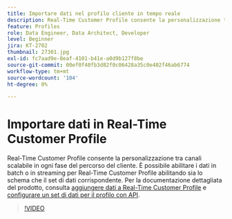 ```yaml
---
title: Importare dati nel profilo cliente in tempo reale
description: Real-Time Customer Profile consente la personalizzazione tra canali scalabile in ogni fase del percorso del cliente. È possibile abilitare i dati in batch o in streaming per Real-Time Customer Profile abilitando sia lo schema che il set di dati corrispondente.
feature: Profiles
role: Data Engineer, Data Architect, Developer
level: Beginner
jira: KT-2702
thumbnail: 27301.jpg
exl-id: fc7aad9e-8eaf-4101-b41e-a0d9b127f8be
source-git-commit: 00ef0f40fb3d82f0c06428a35c0e402f46ab6774
workflow-type: tm+mt
source-wordcount: '104'
ht-degree: 0%

---
```


# Importare dati in Real-Time Customer Profile

Real-Time Customer Profile consente la personalizzazione tra canali scalabile in ogni fase del percorso del cliente. È possibile abilitare i dati in batch o in streaming per Real-Time Customer Profile abilitando sia lo schema che il set di dati corrispondente. Per la documentazione dettagliata del prodotto, consulta [aggiungere dati a Real-Time Customer Profile](https://experienceleague.adobe.com/docs/experience-platform/profile/tutorials/add-profile-data.html) e [configurare un set di dati per il profilo con API](https://experienceleague.adobe.com/docs/experience-platform/profile/tutorials/dataset-configuration.html).

>[!VIDEO](https://video.tv.adobe.com/v/27301?learn=on)
